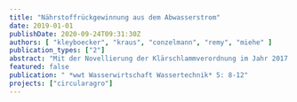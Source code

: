 ```yaml
---
title: "Nährstoffrückgewinnung aus dem Abwasserstrom"
date: 2019-01-01
publishDate: 2020-09-24T09:31:30Z
authors: [ "kleyboecker", "kraus", "conzelmann", "remy", "miehe" ]
publication_types: ["2"]
abstract: "Mit der Novellierung der Klärschlammverordnung im Jahr 2017 nahm die Suche nach praxisrelevanten Verfahren zur P-Rückgewinnung an Fahrt auf."
featured: false
publication: " *wwt Wasserwirtschaft Wassertechnik* 5: 8-12"
projects: ["circularagro"]
---
```


